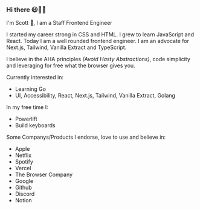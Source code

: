 ### Hi there 😃😵‍💫

I'm Scott 👋, I am a Staff Frontend Engineer

I started my career strong in CSS and HTML. I grew to learn JavaScript and React. Today I am a well rounded frontend engineer. I am an advocate for Next.js, Tailwind, Vanilla Extract and TypeScript.

I believe in the AHA principles _(Avoid Hasty Abstractions)_, code simplicity and leveraging for free what the browser gives you.



Currently interested in:
- Learning Go
- UI, Accessibility, React, Next.js, Tailwind, Vanilla Extract, Golang

In my free time I:
- Powerlift
- Build keyboards

Some Companys/Products I endorse, love to use and believe in:
- Apple
- Netflix
- Spotify
- Vercel
- The Browser Company
- Google
- Github
- Discord
- Notion
